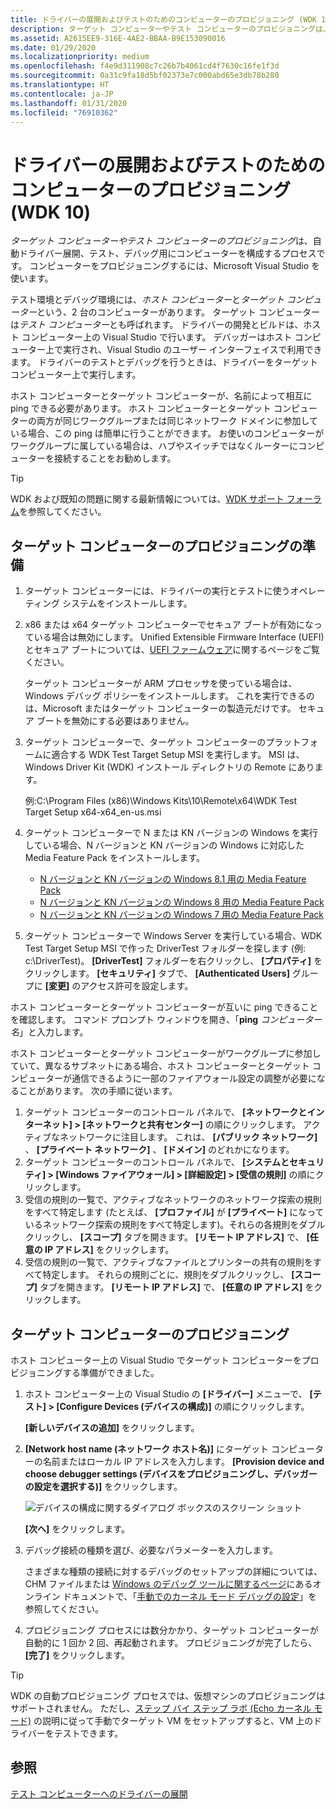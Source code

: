 ```yaml
---
title: ドライバーの展開およびテストのためのコンピューターのプロビジョニング (WDK 10)
description: ターゲット コンピューターやテスト コンピューターのプロビジョニングは、自動ドライバー展開、テスト、デバッグ用にコンピューターを構成するプロセスです。 コンピューターをプロビジョニングするには、Microsoft Visual Studio を使います。
ms.assetid: A2615EE9-316E-4AE2-BBAA-B9E153090016
ms.date: 01/29/2020
ms.localizationpriority: medium
ms.openlocfilehash: f4e9d311908c7c26b7b4061cd4f7630c16fe1f3d
ms.sourcegitcommit: 0a31c9fa18d5bf02373e7c000abd65e3db78b280
ms.translationtype: HT
ms.contentlocale: ja-JP
ms.lasthandoff: 01/31/2020
ms.locfileid: "76910362"
---
```

# <a name="provision-a-computer-for-driver-deployment-and-testing-wdk-10"></a>ドライバーの展開およびテストのためのコンピューターのプロビジョニング (WDK 10)

*ターゲット コンピューターやテスト コンピューターのプロビジョニング*は、自動ドライバー展開、テスト、デバッグ用にコンピューターを構成するプロセスです。 コンピューターをプロビジョニングするには、Microsoft Visual Studio を使います。

テスト環境とデバッグ環境には、*ホスト コンピューター*と*ターゲット コンピューター*という、2 台のコンピューターがあります。 ターゲット コンピューターは*テスト コンピューター*とも呼ばれます。 ドライバーの開発とビルドは、ホスト コンピューター上の Visual Studio で行います。 デバッガーはホスト コンピューター上で実行され、Visual Studio のユーザー インターフェイスで利用できます。 ドライバーのテストとデバッグを行うときは、ドライバーをターゲット コンピューター上で実行します。

ホスト コンピューターとターゲット コンピューターが、名前によって相互に ping できる必要があります。 ホスト コンピューターとターゲット コンピューターの両方が同じワークグループまたは同じネットワーク ドメインに参加している場合、この ping は簡単に行うことができます。 お使いのコンピューターがワークグループに属している場合は、ハブやスイッチではなくルーターにコンピューターを接続することをお勧めします。 

> [!TIP]
> WDK および既知の問題に関する最新情報については、[WDK サポート フォーラム](https://social.msdn.microsoft.com/Forums/home?forum=wdk)を参照してください。

## <a name="span-idpreparing_the_target_computer_for_provisioningspanspan-idpreparing_the_target_computer_for_provisioningspanprepare-the-target-computer-for-provisioning"></a><span id="preparing_the_target_computer_for_provisioning"></span><span id="PREPARING_THE_TARGET_COMPUTER_FOR_PROVISIONING"></span>ターゲット コンピューターのプロビジョニングの準備

1. ターゲット コンピューターには、ドライバーの実行とテストに使うオペレーティング システムをインストールします。

2. x86 または x64 ターゲット コンピューターでセキュア ブートが有効になっている場合は無効にします。 Unified Extensible Firmware Interface (UEFI) とセキュア ブートについては、[UEFI ファームウェア](https://go.microsoft.com/fwlink/p/?LinkID=309386)に関するページをご覧ください。

    ターゲット コンピューターが ARM プロセッサを使っている場合は、Windows デバッグ ポリシーをインストールします。 これを実行できるのは、Microsoft またはターゲット コンピューターの製造元だけです。 セキュア ブートを無効にする必要はありません。

3. ターゲット コンピューターで、ターゲット コンピューターのプラットフォームに適合する WDK Test Target Setup MSI を実行します。 MSI は、Windows Driver Kit (WDK) インストール ディレクトリの Remote にあります。

    例:C:\\Program Files (x86)\\Windows Kits\\10\\Remote\\x64\\WDK Test Target Setup x64-x64\_en-us.msi

4. ターゲット コンピューターで N または KN バージョンの Windows を実行している場合、N バージョンと KN バージョンの Windows に対応した Media Feature Pack をインストールします。

    - [N バージョンと KN バージョンの Windows 8.1 用の Media Feature Pack](https://go.microsoft.com/fwlink/p?linkid=329737)
    - [N バージョンと KN バージョンの Windows 8 用の Media Feature Pack](https://go.microsoft.com/fwlink/p?linkid=329738)
    - [N バージョンと KN バージョンの Windows 7 用の Media Feature Pack](https://go.microsoft.com/fwlink/p?linkid=329739)

5. ターゲット コンピューターで Windows Server を実行している場合、WDK Test Target Setup MSI で作った DriverTest フォルダーを探します (例: c:\\DriverTest)。 **[DriverTest]** フォルダーを右クリックし、 **[プロパティ]** をクリックします。 **[セキュリティ]** タブで、 **[Authenticated Users]** グループに **[変更]** のアクセス許可を設定します。

ホスト コンピューターとターゲット コンピューターが互いに ping できることを確認します。 コマンド プロンプト ウィンドウを開き、「**ping** *コンピューター名*」と入力します。

ホスト コンピューターとターゲット コンピューターがワークグループに参加していて、異なるサブネットにある場合、ホスト コンピューターとターゲット コンピューターが通信できるように一部のファイアウォール設定の調整が必要になることがあります。 次の手順に従います。

1. ターゲット コンピューターのコントロール パネルで、 **[ネットワークとインターネット] &gt; [ネットワークと共有センター]** の順にクリックします。 アクティブなネットワークに注目します。 これは、 **[パブリック ネットワーク]** 、 **[プライベート ネットワーク]** 、 **[ドメイン]** のどれかになります。
2. ターゲット コンピューターのコントロール パネルで、 **[システムとセキュリティ] &gt; [Windows ファイアウォール] &gt; [詳細設定] &gt; [受信の規則]** の順にクリックします。
3. 受信の規則の一覧で、アクティブなネットワークのネットワーク探索の規則をすべて特定します (たとえば、 **[プロファイル]** が **[プライベート]** になっているネットワーク探索の規則をすべて特定します)。それらの各規則をダブルクリックし、 **[スコープ]** タブを開きます。 **[リモート IP アドレス]** で、 **[任意の IP アドレス]** をクリックします。
4. 受信の規則の一覧で、アクティブなファイルとプリンターの共有の規則をすべて特定します。 それらの規則ごとに、規則をダブルクリックし、 **[スコープ]** タブを開きます。 **[リモート IP アドレス]** で、 **[任意の IP アドレス]** をクリックします。

## <a name="span-idprovision_the_target_computerspanspan-idprovision_the_target_computerspanspan-idprovision_the_target_computerspanprovision-the-target-computer"></a><span id="Provision_the_target_computer"></span><span id="provision_the_target_computer"></span><span id="PROVISION_THE_TARGET_COMPUTER"></span>ターゲット コンピューターのプロビジョニング

ホスト コンピューター上の Visual Studio でターゲット コンピューターをプロビジョニングする準備ができました。

1. ホスト コンピューター上の Visual Studio の **[ドライバー]** メニューで、 **[テスト] &gt; [Configure Devices (デバイスの構成)]** の順にクリックします。

    **[新しいデバイスの追加]** をクリックします。

2. **[Network host name (ネットワーク ホスト名)]** にターゲット コンピューターの名前またはローカル IP アドレスを入力します。 **[Provision device and choose debugger settings (デバイスをプロビジョニングし、デバッガーの設定を選択する)]** をクリックします。

    ![デバイスの構成に関するダイアログ ボックスのスクリーン ショット](images/vs2015-device-configuration.png)

    **[次へ]** をクリックします。

3. デバッグ接続の種類を選び、必要なパラメーターを入力します。

    さまざまな種類の接続に対するデバッグのセットアップの詳細については、CHM ファイルまたは [Windows のデバッグ ツールに関するページ](https://go.microsoft.com/fwlink/p/?linkid=223405)にあるオンライン ドキュメントで、「[手動でのカーネル モード デバッグの設定](../debugger/setting-up-kernel-mode-debugging-in-windbg--cdb--or-ntsd.md)」を参照してください。

4. プロビジョニング プロセスには数分かかり、ターゲット コンピューターが自動的に 1 回か 2 回、再起動されます。 プロビジョニングが完了したら、 **[完了]** をクリックします。

> [!TIP]
> WDK の自動プロビジョニング プロセスでは、仮想マシンのプロビジョニングはサポートされません。 ただし、[ステップ バイ ステップ ラボ (Echo カーネル モード)](../debugger/debug-universal-drivers---step-by-step-lab--echo-kernel-mode-.md) の説明に従って手動でターゲット VM をセットアップすると、VM 上のドライバーをテストできます。

## <a name="see-also"></a>参照

[テスト コンピューターへのドライバーの展開](https://docs.microsoft.com/windows-hardware/drivers/develop/deploying-a-driver-to-a-test-computer)
